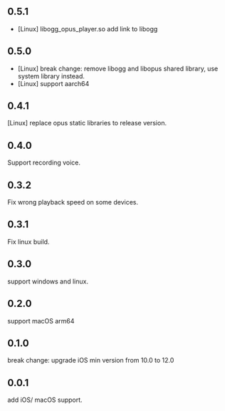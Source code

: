 ## 0.5.1
* [Linux] libogg_opus_player.so add link to libogg

## 0.5.0
* [Linux] break change: remove libogg and libopus shared library, use system library instead.
* [Linux] support aarch64

## 0.4.1

[Linux] replace opus static libraries to release version.

## 0.4.0

Support recording voice.

## 0.3.2

Fix wrong playback speed on some devices.

## 0.3.1

Fix linux build.

## 0.3.0

support windows and linux.

## 0.2.0

support macOS arm64

## 0.1.0

break change: upgrade iOS min version from 10.0 to 12.0

## 0.0.1

add iOS/ macOS support.
